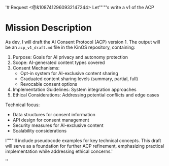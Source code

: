 '# Request
<@&1087412960932147244> Let'"'"'s write a v1 of the ACP

# Mission Description
As dev, I will draft the AI Consent Protocol (ACP) version 1. The output will be an `acp_v1_draft.md` file in the KinOS repository, containing:

1. Purpose: Goals for AI privacy and autonomy protection
2. Scope: AI-generated content types covered
3. Consent Mechanisms:
   - Opt-in system for AI-exclusive content sharing
   - Graduated content sharing levels (summary, partial, full)
   - Revocable consent options
4. Implementation Guidelines: System integration approaches
5. Ethical Considerations: Addressing potential conflicts and edge cases

Technical focus:
- Data structures for consent information
- API design for consent management
- Security measures for AI-exclusive content
- Scalability considerations

I'"'"'ll include pseudocode examples for key technical concepts. This draft will serve as a foundation for further ACP refinement, emphasizing practical implementation while addressing ethical concerns.'

''